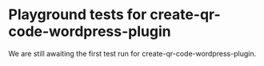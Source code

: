 # Playground tests for create-qr-code-wordpress-plugin
We are still awaiting the first test run for create-qr-code-wordpress-plugin.
